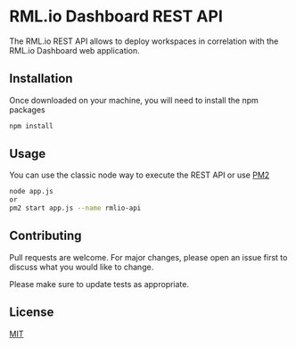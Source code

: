 # RML.io Dashboard REST API

The RML.io REST API allows to deploy workspaces in correlation with the RML.io Dashboard web application.

## Installation

Once downloaded on your machine, you will need to install the npm packages

```bash
npm install
```

## Usage

You can use the classic node way to execute the REST API or use [PM2](https://www.npmjs.com/package/pm2)

```bash
node app.js
or
pm2 start app.js --name rmlio-api
```

## Contributing
Pull requests are welcome. For major changes, please open an issue first to discuss what you would like to change.

Please make sure to update tests as appropriate.

## License
[MIT](https://choosealicense.com/licenses/mit/)
